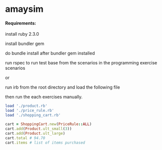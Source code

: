 # amaysim

#### Requirements:
  install ruby 2.3.0
  
  install bundler gem
  
  do bundle install after bundler gem installed
  
  run rspec to run test base from the scenarios in the programming exercise scenarios
  
  or
  
  run irb from the root directory and load the following file
  
  then run the each exercises manually.
  
  ```ruby
  load './product.rb'
  load './price_rule.rb'
  load './shopping_cart.rb'

  cart = ShoppingCart.new(PriceRule::ALL)
  cart.add(Product.ult_small(3))
  cart.add(Product.ult_large)
  cart.total # 94.70
  cart.items # list of items purchased
  ```
